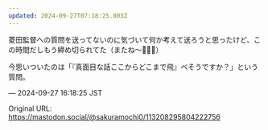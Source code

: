```yaml
---
updated: 2024-09-27T07:18:25.803Z
---
```


<p>菱田監督への質問を送ってないのに気づいて何か考えて送ろうと思ったけど、この時間だしもう締め切られてた（またね～👋🏻🥲）</p><p>今思いついたのは「『真面目な話ここからどこまで飛』べそうですか？」という質問。</p>

&mdash; 2024-09-27 16:18:25 JST

Original URL: https://mastodon.social/@sakuramochi0/113208295804222756
